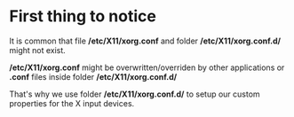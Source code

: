 # First thing to notice
It is common that file **/etc/X11/xorg.conf** and folder **/etc/X11/xorg.conf.d/** might not exist.

**/etc/X11/xorg.conf** might be overwritten/overriden by other applications or **.conf** files inside folder **/etc/X11/xorg.conf.d/**

That's why we use folder **/etc/X11/xorg.conf.d/** to setup our custom properties for the X input devices.
